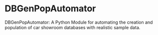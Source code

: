 # DBGenPopAutomator
DBGenPopAutomator: A Python Module for automating the creation and population of car showroom databases with realistic sample data.
